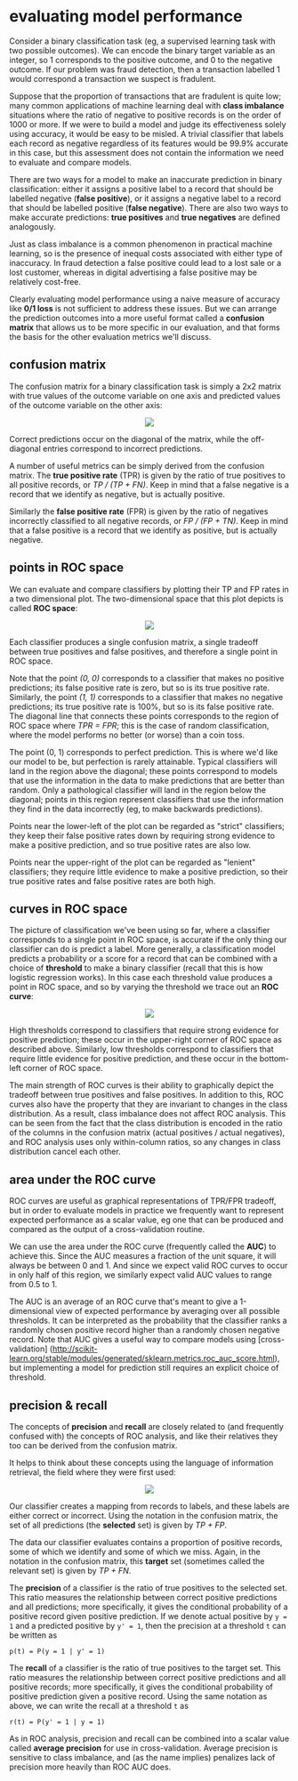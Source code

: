 <!-- author: Jason Dolatshahi -->

# evaluating model performance

Consider a binary classification task (eg, a supervised learning task with two
possible outcomes). We can encode the binary target variable as an integer, so
1 corresponds to the positive outcome, and 0 to the negative outcome. If our
problem was fraud detection, then a transaction labelled 1 would correspond a
transaction we suspect is fradulent.

Suppose that the proportion of transactions that are fradulent is quite low;
many common applications of machine learning deal with **class imbalance**
situations where the ratio of negative to positive records is on the order of
1000 or more. If we were to build a model and judge its effectiveness solely
using accuracy, it would be easy to be misled. A trivial classifier that
labels each record as negative regardless of its features would be 99.9%
accurate in this case, but this assessment does not contain the information we
need to evaluate and compare models.

There are two ways for a model to make an inaccurate prediction in binary
classification: either it assigns a positive label to a record
that should be labelled negative (**false positive**), or it assigns a negative
label to a record that should be labelled positive (**false negative**).
There are also two ways to make accurate predictions: **true positives** and
**true negatives** are defined analogously.

Just as class imbalance is a common phenomenon in practical machine learning,
so is the presence of inequal costs associated with either type of inaccuracy.
In fraud detection a false positive could lead to a lost sale or a lost
customer, whereas in digital advertising a false positive may be relatively
cost-free.

Clearly evaluating model performance using a naive measure of accuracy like
**0/1 loss** is not sufficient to address these issues. But we can arrange the
prediction outcomes into a more useful format called a **confusion matrix**
that allows us to be more specific in our evaluation, and that forms the basis
for the other evaluation metrics we'll discuss.

## confusion matrix

The confusion matrix for a binary classification task is simply a 2x2 matrix
with true values of the outcome variable on one axis and predicted values of
the outcome variable on the other axis:

<p align="center">
<img src="../images/conf_mtx.png">

Correct predictions occur on the diagonal of the matrix, while the off-diagonal
entries correspond to incorrect predictions.

A number of useful metrics can be simply derived from the confusion matrix. The
**true positive rate** (TPR) is given by the ratio of true positives to all
positive records, or *TP / (TP + FN)*. Keep in mind that a false negative is a
record that we identify as negative, but is actually positive.

Similarly the **false positive rate** (FPR) is given by the ratio of negatives
incorrectly classified to all negative records, or *FP / (FP + TN)*. Keep in
mind that a false positive is a record that we identify as positive, but is
actually negative.

## points in ROC space

We can evaluate and compare classifiers by plotting their TP and FP rates in a
two dimensional plot. The two-dimensional space that this plot depicts is
called **ROC space**:

<p align="center">
<img src="../images/roc_space.png">

Each classifier produces a single confusion matrix, a single tradeoff 
between true positives and false positives, and therefore a single point in ROC
space.

Note that the point *(0, 0)* corresponds to a classifier that makes no
positive predictions; its false positive rate is zero, but so is its true
positive rate. Similarly, the point *(1, 1)* corresponds to a classifier that
makes no negative predictions; its true positive rate is 100%, but so is its
false positive rate. The diagonal line that connects these points corresponds
to the region of ROC space where *TPR = FPR*; this is the case of random
classification, where the model performs no better (or worse) than a coin toss.

The point (0, 1) corresponds to perfect prediction. This is where we'd like our
model to be, but perfection is rarely attainable. Typical classifiers will land
in the region above the diagonal; these points correspond to models that use
the information in the data to make predictions that are better than random.
Only a pathological classifier will land in the region below the diagonal;
points in this region represent classifiers that use the information
they find in the data incorrectly (eg, to make backwards predictions).

Points near the lower-left of the plot can be regarded as "strict" classifiers;
they keep their false positive rates down by requiring strong evidence to make
a positive prediction, and so true positive rates are also low.

Points near the upper-right of the plot can be regarded as "lenient"
classifiers; they require little evidence to make a positive prediction, so
their true positive rates and false positive rates are both high.

## curves in ROC space

The picture of classification we've been using so far, where a classifier
corresponds to a single point in ROC space, is accurate if the only thing our
classifier can do is predict a label. More generally, a classification model
predicts a probability or a score for a record that can be combined with a
choice of **threshold** to make a binary classifier (recall that this is how
logistic regression works). In this case each threshold value produces a point
in ROC space, and so by varying the threshold we trace out an **ROC curve**:

<p align="center">
<img src="../images/roc_curve.png">

High thresholds correspond to classifiers that require strong evidence for
positive prediction; these occur in the upper-right corner of ROC space as
described above. Similarly, low thresholds correspond to classifiers that
require little evidence for positive prediction, and these occur in the
bottom-left corner of ROC space.

The main strength of ROC curves is their ability to graphically depict the tradeoff
between true positives and false positives. In addition to this, ROC curves
also have the property that they are invariant to changes in the class
distribution. As a result, class imbalance does not affect ROC analysis. This
can be seen from the fact that the class distribution is encoded in the ratio
of the columns in the confusion matrix (actual positives / actual negatives),
and ROC analysis uses only within-column ratios, so any changes in class
distribution cancel each other.

## area under the ROC curve

ROC curves are useful as graphical representations of TPR/FPR tradeoff, but in
order to evaluate models in practice we frequently want to represent expected
performance as a scalar value, eg one that can be produced and compared as the
output of a cross-validation routine.

We can use the area under the ROC curve (frequently called the **AUC**) to
achieve this. Since the AUC measures a fraction of the unit square, it will
always be between 0 and 1. And since we expect valid ROC curves to occur in
only half of this region, we similarly expect valid AUC values to range from
0.5 to 1.

The AUC is an average of an ROC curve that's meant to give a 1-dimensional view
of expected performance by averaging over all possible thresholds. It can be
interpreted as the probability that the classifier ranks a randomly chosen
positive record higher than a randomly chosen negative record. Note that AUC
gives a useful way to compare models using [cross-validation]
(http://scikit-learn.org/stable/modules/generated/sklearn.metrics.roc_auc_score.html),
but implementing a model for prediction still requires an explicit choice of
threshold.

## precision & recall

The concepts of **precision** and **recall** are closely related to (and frequently
confused with) the concepts of ROC analysis, and like their relatives they too can be
derived from the confusion matrix.

It helps to think about these concepts using the language of information
retrieval, the field where they were first used:

<p align="center">
<img src="../images/prec_recall.png">

Our classifier creates a mapping from records to labels, and these labels are
either correct or incorrect. Using the notation in the confusion matrix, the
set of all predictions (the **selected** set) is given by *TP + FP*.

The data our classifier evaluates contains a proportion of positive records,
some of which we identify and some of which we miss. Again, in the notation in
the confusion matrix, this **target** set (sometimes called the relevant set) is
given by *TP + FN*.

The **precision** of a classifier is the ratio of true positives to the
selected set. This ratio measures the relationship between correct positive 
predictions and all predictions; more specifically, it gives the conditional
probability of a positive record given positive prediction. If we denote actual
positive by `y = 1` and a predicted positive by `y' = 1`, then the precision at
a threshold `t` can be written as

    p(t) = P(y = 1 | y' = 1)

The **recall** of a classifier is the ratio of true positives to the target
set. This ratio measures the relationship between correct positive predictions
and all positive records; more specifically, it gives the conditional
probability of positive prediction given a positive record. Using the same
notation as above, we can write the recall at a threshold `t` as

    r(t) = P(y' = 1 | y = 1)

As in ROC analysis, precision and recall can be combined into a scalar value
called **average precision** for use in cross-validation. Average precision is
sensitive to class imbalance, and (as the name implies) penalizes lack of
precision more heavily than ROC AUC does.
